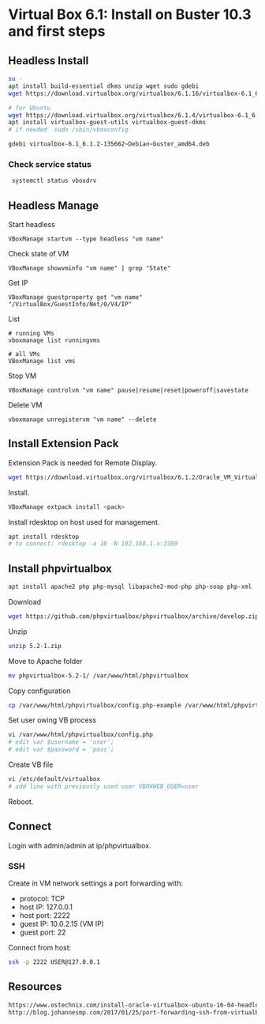 # Virtual Box 6.1: Install on Buster 10.3 and first steps
## Headless Install
```bash
su -
apt install build-essential dkms unzip wget sudo gdebi
wget https://download.virtualbox.org/virtualbox/6.1.16/virtualbox-6.1_6.1.16-140961~Debian~buster_amd64.deb

# for Ubuntu
wget https://download.virtualbox.org/virtualbox/6.1.4/virtualbox-6.1_6.1.4-136177~Ubuntu~bionic_amd64.deb
apt install virtualbox-guest-utils virtualbox-guest-dkms
# if needed  sudo /sbin/vboxconfig

gdebi virtualbox-6.1_6.1.2-135662~Debian~buster_amd64.deb 
```
### Check service status
```bash
 systemctl status vboxdrv
 ```
## Headless Manage
Start headless
```
VBoxManage startvm --type headless "vm name"
```
Check state of VM
```
VBoxManage showvminfo "vm name" | grep "State"
```
Get IP
```
VBoxManage guestproperty get "vm name" "/VirtualBox/GuestInfo/Net/0/V4/IP"
```
List
```
# running VMs
vboxmanage list runningvms

# all VMs
VBoxManage list vms
```
Stop VM
```
VBoxManage controlvm "vm name" pause|resume|reset|poweroff|savestate
```
Delete VM
```
vboxmanage unregistervm "vm name" --delete
```
## Install Extension Pack
Extension Pack is needed for Remote Display.
```bash
wget https://download.virtualbox.org/virtualbox/6.1.2/Oracle_VM_VirtualBox_Extension_Pack-6.1.2.vbox-extpack
```
Install.
 ```bash
VBoxManage extpack install <pack>
```
Install rdesktop on host used for management.
```bash
apt install rdesktop
# to connect: rdesktop -a 16 -N 192.168.1.x:3389
```
## Install phpvirtualbox
 ```bash
apt install apache2 php php-mysql libapache2-mod-php php-soap php-xml
 ```
Download
```bash
wget https://github.com/phpvirtualbox/phpvirtualbox/archive/develop.zip
```
Unzip
```bash
unzip 5.2-1.zip
```
Move to Apache folder
```bash
mv phpvirtualbox-5.2-1/ /var/www/html/phpvirtualbox
```
Copy configuration
```bash
cp /var/www/html/phpvirtualbox/config.php-example /var/www/html/phpvirtualbox/config.php
```
Set user owing VB process
```bash
vi /var/www/html/phpvirtualbox/config.php
# edit var $username = 'user';
# edit var $password = 'pass';
```
Create VB file
```bash
vi /etc/default/virtualbox
# add line with previously used user VBOXWEB_USER=user
```
Reboot.
## Connect
Login with admin/admin at ip/phpvirtualbox.

### SSH
Create in VM network settings a port forwarding with:<br/>
- protocol: TCP
- host IP: 127.0.0.1
- host port: 2222
- guest IP: 10.0.2.15 (VM IP)
- guest port: 22

Connect from host:
```bash
ssh -p 2222 USER@127.0.0.1
```
## Resources
```html
https://www.ostechnix.com/install-oracle-virtualbox-ubuntu-16-04-headless-server/
http://blog.johannesmp.com/2017/01/25/port-forwarding-ssh-from-virtualbox/
```

